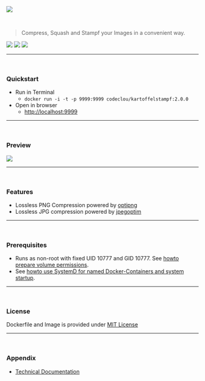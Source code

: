 [![](https://codeclou.github.io/kartoffelstampf/img/kartoffelstampf.svg)](https://github.com/codeclou/kartoffelstampf/)


&nbsp;

> Compress, Squash and Stampf your Images in a convenient way.

[![](https://codeclou.github.io/doc/badges/generated/docker-image-size-150.svg)](https://hub.docker.com/r/codeclou/kartoffelstampf/tags/) [![](https://codeclou.github.io/doc/badges/generated/docker-from-alpine-3.8.svg)](https://alpinelinux.org/) [![](https://codeclou.github.io/doc/badges/generated/docker-run-as-non-root.svg)](https://docs.docker.com/engine/reference/builder/#/user)

-----

&nbsp;

### Quickstart

 * Run in Terminal
   * `docker run -i -t -p 9999:9999 codeclou/kartoffelstampf:2.0.0`
 * Open in browser
   * [http://localhost:9999](http://localhost:9999)


-----

&nbsp;

### Preview

[![](https://codeclou.github.io/kartoffelstampf/img/demo.gif?v2)](https://github.com/codeclou/kartoffelstampf/)


-----

&nbsp;

### Features

 * Lossless PNG Compression powered by [optipng](https://de.wikipedia.org/wiki/OptiPNG)
 * Lossless JPG compression powered by [jpegoptim](https://github.com/tjko/jpegoptim)

-----

&nbsp;

### Prerequisites

 * Runs as non-root with fixed UID 10777 and GID 10777. See [howto prepare volume permissions](https://github.com/codeclou/doc/blob/master/docker/README.md).
 * See [howto use SystemD for named Docker-Containers and system startup](https://github.com/codeclou/doc/blob/master/docker/README.md).

-----


&nbsp;

### License

Dockerfile and Image is provided under [MIT License](https://github.com/codeclou/kartoffelstampf/blob/master/LICENSE.md)

-----

&nbsp;

### Appendix

 * [Technical Documentation](./README_TECHDOC.md)
